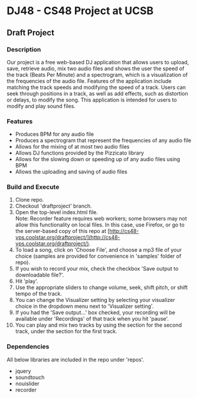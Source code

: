# DJ48 - CS48 Project at UCSB

## Draft Project

### Description
Our project is a free web-based DJ application that allows users to upload, save, retrieve audio, mix two audio files and shows the user the speed of the track (Beats Per Minute) and a spectrogram, which is a visualization of the frequencies of the audio file. Features of the application include matching the track speeds and modifying the speed of a track. Users can seek through positions in a track, as well as add effects, such as distortion or delays, to modify the song. This application is intended for users to modify and play sound files.

### Features
* Produces BPM for any audio file
* Produces a spectrogram that represent the frequencies of any audio file
* Allows for the mixing of at most two audio files
* Allows DJ functions provided by the Pizzicato library
* Allows for the slowing down or speeding up of any audio files using BPM
* Allows the uploading and saving of audio files

### Build and Execute
1. Clone repo.
2. Checkout 'draftproject' branch.
3. Open the top-level index.html file.  
   Note: Recorder feature requires web workers; some browsers may not allow this functionality on local files.
   In this case, use Firefox, or go to the server-based copy of this repo at [http://cs48-vps.coolstar.org/draftproject/](http://cs48-vps.coolstar.org/draftproject/).
4. To load a song, click on 'Choose File', and choose a mp3 file of your choice (samples are provided for convenience in 'samples' folder of repo).
5. If you wish to record your mix, check the checkbox 'Save output to downloadable file?'.
6. Hit 'play'.
7. Use the appropriate sliders to change volume, seek, shift pitch, or shift tempo of the track.
8. You can change the Visualizer setting by selecting your visualizer choice in the dropdown menu next to 'Visualizer setting'.
9. If you had the 'Save output...' box checked, your recording will be available under 'Recordings' of that track when you hit 'pause'.
10. You can play and mix two tracks by using the section for the second track, under the section for the first track.

### Dependencies
All below libraries are included in the repo under 'repos'.
* jquery
* soundtouch
* nouislider
* recorder